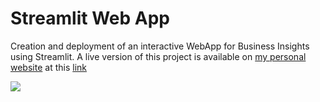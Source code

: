 # Streamlit Web App

Creation and deployment of an interactive WebApp for Business Insights using Streamlit. A live version of this project is available on [my personal website]( https://pierpaolo28.github.io/work.html) at this [link](https://pierpaolo28.github.io/Projects/streamlit.html)

![](StreamlitApp.gif)
